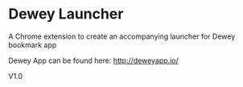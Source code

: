 Dewey Launcher
==============

A Chrome extension to create an accompanying launcher for Dewey bookmark app

Dewey App can be found here: http://deweyapp.io/

V1.0
